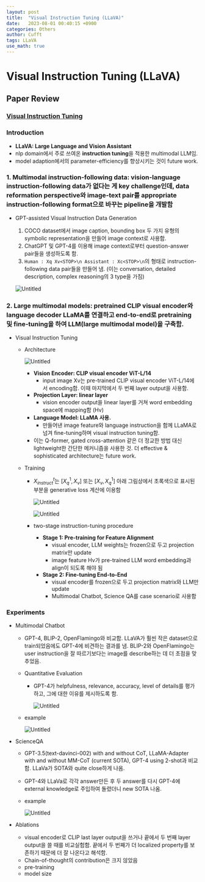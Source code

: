 ```yaml
---
layout: post
title:  "Visual Instruction Tuning (LLaVA)"
date:   2023-08-01 00:40:15 +0900
categories: Others
author: Cufft
tags: LLaVA
use_math: true
---
```


# Visual Instruction Tuning (LLaVA)


## Paper Review

### [Visual Instruction Tuning](https://arxiv.org/abs/2304.08485)

### Introduction
- **LLaVA: Large Language and Vision Assistant**
- nlp domain에서 주로 쓰여온 **instruction tuning**을 적용한 multimodal LLM임.
- model adaption에서의 parameter-efficiency를 향상시키는 것이 future work.
### 1. **Multimodal instruction-following data**: vision-language instruction-following data가 없다는 게 key challenge인데, data reformation perspective와 image-text pair를 appropriate instruction-following format으로 바꾸는 pipeline을 개발함
- GPT-assisted Visual Instruction Data Generation
    1. COCO dataset에서 image caption, bounding box 두 가지 유형의 symbolic representation을 만들어 image context로 사용함. 
    2. ChatGPT 및 GPT-4를 이용해 image context로부터 question-answer pair들을 생성하도록 함.
    3. `Human : Xq Xv<STOP>\n Assistant : Xc<STOP>\n`의 형태로 instruction-following data pair들을 만들어 냄. (이는 conversation, detailed description, complex reasoning의 3 type을 가짐)

    ![Untitled](https://agency301.github.io/assets/img/LLaVA/Untitled.png)

### 2. **Large multimodal models**: pretrained CLIP visual encoder와 language decoder LLaMA를 연결하고 end-to-end로 pretraining 및 fine-tuning을 하여 LLM(large multimodal model)을 구축함.
- Visual Instruction Tuning
    - Architecture

        ![Untitled](https://agency301.github.io/assets/img/LLaVA/Untitled%201.png)

        - **Vision Encoder: CLIP visual encoder ViT-L/14**
            - input image Xv는 pre-trained CLIP visual encoder ViT-L/14에서 encoding함. 이때 마지막에서 두 번째 layer output을 사용함.
        - **Projection Layer: linear layer**
            - vision encoder output을 linear layer를 거쳐 word embedding space에 mapping함 (Hv)
        - **Language Model: LLaMA 사용.**
            - 만들어낸 image feature와 language instruction을 함께 LLaMA로 넘겨 fine-tuning하며 visual instruction tuning함.
        - 이는 Q-former, gated cross-attention 같은 더 정교한 방법 대신 lightweight한 간단한 메커니즘을 사용한 것. 더 effective & sophisticated architecture는 future work.
    - Training
        - $X^t_{instruct}$는 $[X^1_q, X_v]$  또는 $[X_v, X^1_q]$  아래 그림상에서 초록색으로 표시된 부분을 generative loss 계산에 이용함

            ![Untitled](https://agency301.github.io/assets/img/LLaVA/Untitled%202.png)

            ![Untitled](https://agency301.github.io/assets/img/LLaVA/Untitled%203.png)

        - two-stage instruction-tuning procedure
            - **Stage 1: Pre-training for Feature Alignment**
                - visual encoder, LLM weights는 frozen으로 두고 projection matrix만 update
                - image feature Hv가 pre-trained LLM word embedding과 align이 되도록 해야 됨
            - **Stage 2: Fine-tuning End-to-End**
                - visual encoder를 frozen으로 두고 projection matrix와 LLM만 update
                - Multimodal Chatbot, Science QA를 case scenario로 사용함
### Experiments
- Multimodal Chatbot
    - GPT-4, BLIP-2, OpenFlamingo와 비교함. LLaVA가 훨씬 작은 dataset으로 train되었음에도 GPT-4에 비견하는 결과를 냄. BLIP-2와 OpenFlamingo는 user instruction을 잘 따르기보다는 image를 describe하는 데 더 초점을 맞추었음.
    - Quantitative Evaluation
        - GPT-4가 helpfulness, relevance, accuracy, level of details를 평가하고, 그에 대한 이유를 제시하도록 함.

            ![Untitled](https://agency301.github.io/assets/img/LLaVA/Untitled%204.png)

    - example

        ![Untitled](https://agency301.github.io/assets/img/LLaVA/Untitled%205.png)

- ScienceQA
    - GPT-3.5(text-davinci-002) with and without CoT, LLaMA-Adapter with and without MM-CoT (current SOTA), GPT-4 using 2-shot과 비교함. LLaVa가 SOTA와 quite close하게 나옴.
    - GPT-4와 LLaVa로 각각 answer만든 후 두 answer를 다시 GPT-4에 external knowledge로 주입하여 돌렸더니 new SOTA 나옴.
    - example

        ![Untitled](https://agency301.github.io/assets/img/LLaVA/Untitled%206.png)

- Ablations
    - visual encoder로 CLIP last layer output을 쓰거나 끝에서 두 번째 layer output을 쓸 때를 비교실험함. 끝에서 두 번째가 더 localized property를 보존하기 때문에 더 잘 나온다고 해석함.
    - Chain-of-thought의 contribution은 크지 않았음
    - pre-training
    - model size
